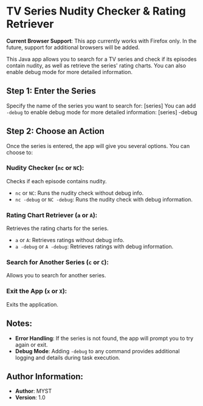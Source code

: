 # TV Series Nudity Checker & Rating Retriever
**Current Browser Support**: This app currently works with Firefox only. In the future, support for additional browsers will be added.

This Java app allows you to search for a TV series and check if its episodes contain nudity, as well as retrieve the series' rating charts. You can also enable debug mode for more detailed information.

## Step 1: Enter the Series
Specify the name of the series you want to search for:
[series]
You can add `-debug` to enable debug mode for more detailed information:
[series] -debug

## Step 2: Choose an Action
Once the series is entered, the app will give you several options. You can choose to:

### Nudity Checker (`nc` or `NC`):
Checks if each episode contains nudity.
- `nc` or `NC`: Runs the nudity check without debug info.
- `nc -debug` or `NC -debug`: Runs the nudity check with debug information.

### Rating Chart Retriever (`a` or `A`):
Retrieves the rating charts for the series.
- `a` or `A`: Retrieves ratings without debug info.
- `a -debug` or `A -debug`: Retrieves ratings with debug information.

### Search for Another Series (`c` or `C`):
Allows you to search for another series.

### Exit the App (`x` or `X`):
Exits the application.

## Notes:
- **Error Handling**: If the series is not found, the app will prompt you to try again or exit.
- **Debug Mode**: Adding `-debug` to any command provides additional logging and details during task execution.

## Author Information:
- **Author**: MYST
- **Version**: 1.0
